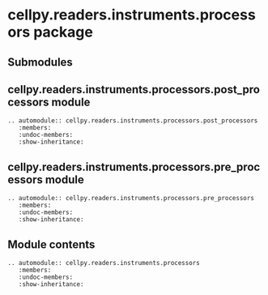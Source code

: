 # cellpy.readers.instruments.processors package

## Submodules

## cellpy.readers.instruments.processors.post_processors module

```{eval-rst}
.. automodule:: cellpy.readers.instruments.processors.post_processors
   :members:
   :undoc-members:
   :show-inheritance:
```

## cellpy.readers.instruments.processors.pre_processors module

```{eval-rst}
.. automodule:: cellpy.readers.instruments.processors.pre_processors
   :members:
   :undoc-members:
   :show-inheritance:
```

## Module contents

```{eval-rst}
.. automodule:: cellpy.readers.instruments.processors
   :members:
   :undoc-members:
   :show-inheritance:
```

